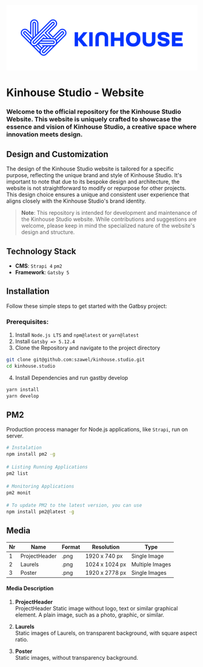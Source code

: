 <img src="./src/matz/Logo_horizonta.svg">

# Kinhouse Studio - Website
### Welcome to the official repository for the **Kinhouse Studio Website**. This website is uniquely crafted to showcase the essence and vision of Kinhouse Studio, a creative space where innovation meets design.

## Design and Customization
The design of the Kinhouse Studio website is tailored for a specific purpose, reflecting the unique brand and style of Kinhouse Studio. It's important to note that due to its bespoke design and architecture, the website is not straightforward to modify or repurpose for other projects. This design choice ensures a unique and consistent user experience that aligns closely with the Kinhouse Studio's brand identity.

> **Note**: This repository is intended for development and maintenance of the Kinhouse Studio website. While contributions and suggestions are welcome, please keep in mind the specialized nature of the website's design and structure.

## Technology Stack
- **CMS**: `Strapi 4` `pm2`
- **Framework**: `Gatsby 5`

## Installation
Follow these simple steps to get started with the Gatbsy project:

### Prerequisites:
1. Install `Node.js LTS` and `npm@latest` or `yarn@latest`</br>
2. Install `Gatsby => 5.12.4`
3. Clone the Repository and navigate to the project directory
```bash
git clone git@github.com:szawel/kinhouse.studio.git
cd kinhouse.studio
```
4. Install Dependencies and run gastby develop
```bash
yarn install
yarn develop
```

## PM2
 Production process manager for Node.js applications, like `Strapi`, run on server.
```bash
# Instalation
npm install pm2 -g

# Listing Running Applications
pm2 list

# Monitoring Applications
pm2 monit

# To update PM2 to the latest version, you can use
npm install pm2@latest -g
```

## Media

| Nr | Name | Format | Resolution | Type |
|-|-|-|-|-|
|1| ProjectHeader | .png | 1920 x 740 px | Single Image |
|2| Laurels | .png | 1024 x 1024 px | Multiple Images |
|3| Poster | .png | 1920 x 2778 px | Single Images |

#### Media Description

1. **ProjectHeader** </br>
ProjectHeader
Static image without logo, text or similar graphical element. A plain image, such as a photo, graphic, or similar. </br>

2. **Laurels** </br>
Static images of Laurels, on transparent background, with square aspect ratio. 

2. **Poster** </br>
Static images, without transparency background.


